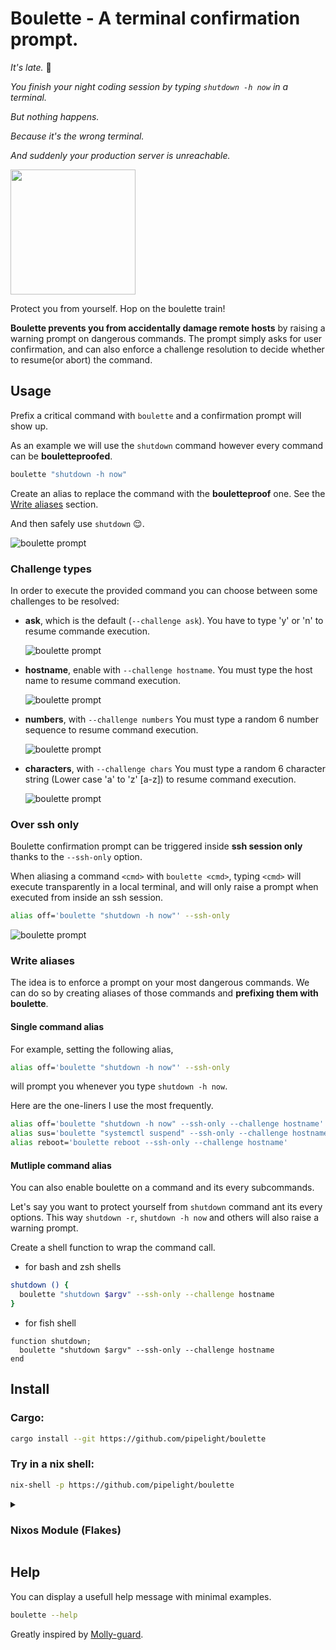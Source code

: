 # Boulette - A terminal confirmation prompt.

_It's late._ 🥱

_You finish your night coding session by typing `shutdown -h now` in a terminal._

_But nothing happens._

_Because it's the wrong terminal._

_And suddenly your production server is unreachable._

<img src="https://github.com/pipelight/boulette/blob/main/public/images/oh_la_boulette.jpg" width="200">

Protect you from yourself.
Hop on the boulette train!

**Boulette prevents you from accidentally damage remote hosts**
by raising a warning prompt on dangerous commands.
The prompt simply asks for user confirmation,
and can also enforce a challenge resolution to decide whether to resume(or abort) the command.

## Usage

Prefix a critical command with `boulette` and a confirmation prompt will show up.

As an example we will use the `shutdown` command
however every command can be **bouletteproofed**.

```sh
boulette "shutdown -h now"
```

Create an alias to replace the command with the **bouletteproof** one.
See the [Write aliases](#write-aliases) section.

And then safely use `shutdown` 😌.

![boulette prompt](https://github.com/pipelight/boulette/blob/main/public/images/example_shutdown.png)

### Challenge types

In order to execute the provided command you can choose between some challenges to be resolved:

- **ask**, which is the default (`--challenge ask`). You have to type 'y' or 'n' to resume commande execution.

  ![boulette prompt](https://github.com/pipelight/boulette/blob/main/public/images/ask_challenge.png)

- **hostname**, enable with `--challenge hostname`. You must type the host name to resume command execution.

  ![boulette prompt](https://github.com/pipelight/boulette/blob/main/public/images/hostname_challenge.png)

- **numbers**, with `--challenge numbers` You must type a random 6 number sequence to resume command execution.

  ![boulette prompt](https://github.com/pipelight/boulette/blob/main/public/images/numbers_challenge.png)

- **characters**, with `--challenge chars` You must type a random 6 character string (Lower case 'a' to 'z' [a-z]) to resume command execution.

  ![boulette prompt](https://github.com/pipelight/boulette/blob/main/public/images/chars_challenge.png)

### Over ssh only

Boulette confirmation prompt can be triggered inside **ssh session only** thanks to the `--ssh-only` option.

When aliasing a command `<cmd>` with `boulette <cmd>`, typing `<cmd>` will execute transparently in a local terminal,
and will only raise a prompt when executed from inside an ssh session.

```sh
alias off='boulette "shutdown -h now"' --ssh-only
```

![boulette prompt](https://github.com/pipelight/boulette/blob/main/public/images/example_ssh.png)

### Write aliases

The idea is to enforce a prompt on your most dangerous commands.
We can do so by creating aliases of those commands
and **prefixing them with boulette**.

#### Single command alias

For example, setting the following alias,

```sh
alias off='boulette "shutdown -h now"' --ssh-only
```

will prompt you whenever you type `shutdown -h now`.

Here are the one-liners I use the most frequently.

```sh
alias off='boulette "shutdown -h now" --ssh-only --challenge hostname'
alias sus='boulette "systemctl suspend" --ssh-only --challenge hostname'
alias reboot='boulette reboot --ssh-only --challenge hostname'
```

#### Mutliple command alias

You can also enable boulette on a command and its every subcommands.

Let's say you want to protect yourself from `shutdown` command ant its
every options.
This way `shutdown -r`, `shutdown -h now` and others will also raise a warning prompt.

Create a shell function to wrap the command call.

- for bash and zsh shells

```sh
shutdown () {
  boulette "shutdown $argv" --ssh-only --challenge hostname
}
```

- for fish shell

```fish
function shutdown;
  boulette "shutdown $argv" --ssh-only --challenge hostname
end
```

## Install

### Cargo:

```sh
cargo install --git https://github.com/pipelight/boulette

```

### Try in a nix shell:

```sh
nix-shell -p https://github.com/pipelight/boulette

```

<details close>
<summary><h3> Nixos Module (Flakes) </h3></summary>

Add the flake url to your inputs.

```nix
inputs.boulette.url = "github:pipelight/boulette";
```

```nix
imports = [
  #...
  inputs.boulette.nixosModules.default
];
```

Tweak the following options.

```nix
services.boulette = {
  enable = true; # Will enable and install `boulette` to your path.
  enableZsh = true; # Optional: Will add guards for `shutdown` and `reboot` commands to your `zsh` interactive shell sessions.
  enableBash = true; # Optional: Will add guards for `shutdown` and `reboot` commands to your `bash` interactive shell sessions.
  enableFish = true; # Optional: Will add guards for `shutdown` and `reboot` commands to your `fish` interactive shell sessions.
  challengeType = "hostname"; # Optional: Defaults to ask. One of "ask" "hostname", or "numbers".
  sshOnly = false # Boolean, default is`false`. Optional: Boulette confirmation prompts will be triggerd inside ssh session only. Only effects the enable{zsh,bash,fish} options.
};
```

</details>

## Help

You can display a usefull help message with minimal examples.

```sh
boulette --help
```

Greatly inspired by [Molly-guard](https://salsa.debian.org/debian/molly-guard).
